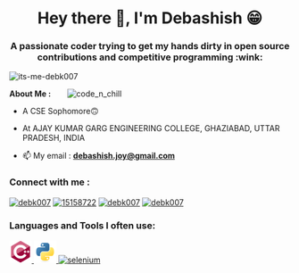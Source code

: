 <h1 align="center">Hey there 👋, I'm Debashish 😁</h1>
<h3 align="center">A passionate coder trying to get my hands dirty in open source contributions and competitive programming :wink:</h3>

<p align="left"> <img src="https://komarev.com/ghpvc/?username=its-me-debk007&label=Profile%20views&color=0e75b6&style=flat" alt="its-me-debk007" /> </p>

<img align="right" alt="code_n_chill" width="400" src="https://opensource.com/sites/default/files/lead-images/getting_started_with_python.png">

**About Me :** 

- A CSE Sophomore🙃
 
- At AJAY KUMAR GARG ENGINEERING COLLEGE, GHAZIABAD, UTTAR PRADESH, INDIA

- 📫 My email : **debashish.joy@gmail.com**


<h3 align="left">Connect with me :</h3>

<p align="left">
<a href="https://linkedin.com/in/debk007" target="blank"><img align="center" src="https://raw.githubusercontent.com/rahuldkjain/github-profile-readme-generator/master/src/images/icons/Social/linked-in-alt.svg" alt="debk007" height="30" width="40" /></a>
<a href="https://stackoverflow.com/users/15158722" target="blank"><img align="center" src="https://raw.githubusercontent.com/rahuldkjain/github-profile-readme-generator/master/src/images/icons/Social/stack-overflow.svg" alt="15158722" height="30" width="40" /></a>
<a href="https://www.codechef.com/users/debk007" target="blank"><img align="center" src="https://cdn.jsdelivr.net/npm/simple-icons@3.1.0/icons/codechef.svg" alt="debk007" height="30" width="40" /></a>
<a href="https://www.hackerrank.com/debk007" target="blank"><img align="center" src="https://raw.githubusercontent.com/rahuldkjain/github-profile-readme-generator/master/src/images/icons/Social/hackerrank.svg" alt="debk007" height="30" width="40" /></a>
</p>

<h3 align="left">Languages and Tools I often use:</h3>
<p align="left"> <a href="https://www.w3schools.com/cpp/" target="_blank"> <img src="https://raw.githubusercontent.com/devicons/devicon/master/icons/cplusplus/cplusplus-original.svg" alt="cplusplus" width="40" height="40"/> </a> <a href="https://www.python.org" target="_blank"> <img src="https://raw.githubusercontent.com/devicons/devicon/master/icons/python/python-original.svg" alt="python" width="40" height="40"/> </a> <a href="https://www.selenium.dev" target="_blank"> <img src="https://raw.githubusercontent.com/detain/svg-logos/780f25886640cef088af994181646db2f6b1a3f8/svg/selenium-logo.svg" alt="selenium" width="40" height="40"/> </a> </p>

